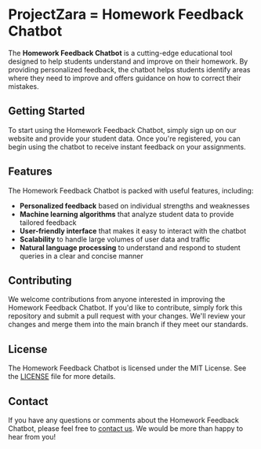 # ProjectZara = Homework Feedback Chatbot

The **Homework Feedback Chatbot** is a cutting-edge educational tool designed to help students understand and improve on their homework. By providing personalized feedback, the chatbot helps students identify areas where they need to improve and offers guidance on how to correct their mistakes.

## Getting Started

To start using the Homework Feedback Chatbot, simply sign up on our website and provide your student data. Once you're registered, you can begin using the chatbot to receive instant feedback on your assignments.

## Features

The Homework Feedback Chatbot is packed with useful features, including:

- **Personalized feedback** based on individual strengths and weaknesses
- **Machine learning algorithms** that analyze student data to provide tailored feedback
- **User-friendly interface** that makes it easy to interact with the chatbot
- **Scalability** to handle large volumes of user data and traffic
- **Natural language processing** to understand and respond to student queries in a clear and concise manner

## Contributing

We welcome contributions from anyone interested in improving the Homework Feedback Chatbot. If you'd like to contribute, simply fork this repository and submit a pull request with your changes. We'll review your changes and merge them into the main branch if they meet our standards.

## License

The Homework Feedback Chatbot is licensed under the MIT License. See the [LICENSE](LICENSE) file for more details.

## Contact

If you have any questions or comments about the Homework Feedback Chatbot, please feel free to [contact us](mailto:chatbot@homeworkfeedback.com). We would be more than happy to hear from you!
